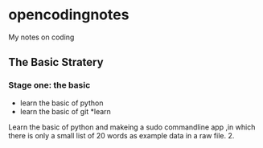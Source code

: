 # opencodingnotes
My notes on coding

## The Basic Stratery

### Stage one: the basic
* learn the basic of python
* learn the basic of git
*learn





Learn the basic of python and makeing a sudo commandline app ,in which there is only a small list of 20 words as example data in a raw file.
2.
